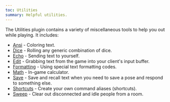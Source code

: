 ```yaml
---
toc: Utilities
summary: Helpful utilities.
---
```

The Utilities plugin contains a variety of miscellaneous tools to help you out while playing.  It includes:

* [Ansi](/help/utils/ansi) - Coloring text.
* [Dice](/help/utils/dice) - Rolling any generic combination of dice.
* [Echo](/help/utils/echo) - Sending text to yourself.
* [Edit](/help/utils/edit) - Grabbing text from the game into your client's input buffer.
* [Formatting](/help/utils/formatting) - Using special text formatting codes.
* [Math](/help/utils/math) - In-game calculator.
* [Save](/help/utils/save) - Save and recall text when you need to save a pose and respond to something else.
* [Shortcuts](/help/utils/shortcuts) - Create your own command aliases (shortcuts).
* [Sweep](/help/utils/sweep) - Clear out disconnected and idle people from a room.